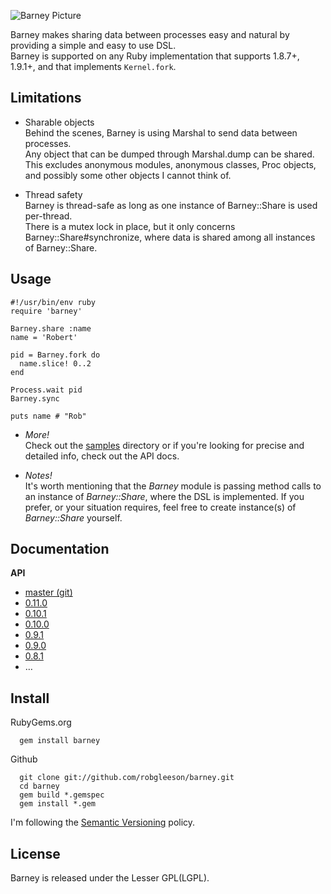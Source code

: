  ![Barney Picture](http://i.imgur.com/VblLQ.png)

Barney makes sharing data between processes easy and natural by providing a simple and easy to use DSL.  
Barney is supported on any Ruby implementation that supports 1.8.7+, 1.9.1+, and that implements `Kernel.fork`.

Limitations  
-----------

* Sharable objects  
  Behind the scenes, Barney is using Marshal to send data between processes.   
  Any object that can be dumped through Marshal.dump can be shared.  
  This excludes anonymous modules, anonymous classes, Proc objects, and possibly some other objects I cannot think of.

* Thread safety  
  Barney is thread-safe as long as one instance of Barney::Share is used per-thread.  
  There is a mutex lock in place, but it only concerns Barney::Share#synchronize, where data is shared among all 
  instances of Barney::Share.

Usage
-----

    #!/usr/bin/env ruby
    require 'barney'

    Barney.share :name
    name = 'Robert'

    pid = Barney.fork do 
      name.slice! 0..2
    end

    Process.wait pid
    Barney.sync

    puts name # "Rob"

* _More!_  
  Check out the [samples](https://github.com/robgleeson/barney/tree/master/samples) directory or if you're looking 
  for precise and detailed info, check out the API docs.

* _Notes!_  
  It's worth mentioning that the _Barney_ module is passing method calls to an instance of _Barney::Share_, 
  where the DSL is implemented. If you prefer, or your situation requires, feel free to create instance(s) of 
  _Barney::Share_ yourself.  


Documentation
--------------

**API**  

* [master (git)](http://rubydoc.info/github/robgleeson/barney/master/)
* [0.11.0](http://rubydoc.info/gems/barney/0.11.0/)
* [0.10.1](http://rubydoc.info/gems/barney/0.10.1/)  
* [0.10.0](http://rubydoc.info/gems/barney/0.10.0/)
* [0.9.1](http://rubydoc.info/gems/barney/0.9.1/)
* [0.9.0](http://rubydoc.info/gems/barney/0.9.0/)
* [0.8.1](http://rubydoc.info/gems/barney/0.8.1/)
* …



Install
--------

RubyGems.org  

      gem install barney

Github  

      git clone git://github.com/robgleeson/barney.git
      cd barney
      gem build *.gemspec
      gem install *.gem

I'm following the [Semantic Versioning](http://www.semver.org) policy.  

License
--------

Barney is released under the Lesser GPL(LGPL).  



